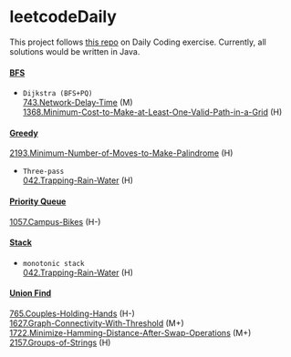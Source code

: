 # leetcodeDaily
This project follows [this repo](https://github.com/wisdompeak/LeetCode) on Daily Coding exercise. Currently, all solutions would be written in Java.

#### [BFS](BFS)  
* ``Dijkstra (BFS+PQ)``   
[743.Network-Delay-Time](BFS/743.Network-Delay-Time) (M)   
[1368.Minimum-Cost-to-Make-at-Least-One-Valid-Path-in-a-Grid](BFS/1368.Minimum-Cost-to-Make-at-Least-One-Valid-Path-in-a-Grid) (H) 

#### [Greedy](Greedy)
[2193.Minimum-Number-of-Moves-to-Make-Palindrome](Greedy/2193.Minimum-Number-of-Moves-to-Make-Palindrome) (H)  
* ``Three-pass``   
[042.Trapping-Rain-Water](Stack/042.Trapping-Rain-Water) (H)  

#### [Priority Queue](Priority_Queue)
[1057.Campus-Bikes](Priority_Queue/1057.Campus-Bikes) (H-)  

#### [Stack](Stack)
* ``monotonic stack``    
[042.Trapping-Rain-Water](Stack/042.Trapping-Rain-Water) (H)  

#### [Union Find](Union_Find)
[765.Couples-Holding-Hands](Union_Find/765.Couples-Holding-Hands) (H-)  
[1627.Graph-Connectivity-With-Threshold](Union_Find/1627.Graph-Connectivity-With-Threshold) (M+)  
[1722.Minimize-Hamming-Distance-After-Swap-Operations](Union_Find/1722.Minimize-Hamming-Distance-After-Swap-Operations) (M+)   
[2157.Groups-of-Strings](Union_Find/2157.Groups-of-Strings) (H)  